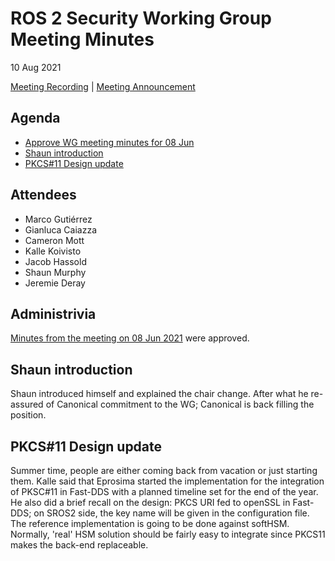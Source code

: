 # ROS 2 Security Working Group Meeting Minutes

10 Aug 2021

[Meeting Recording](https://youtu.be/YwpZgNoYsd8) | [Meeting Announcement](https://discourse.ros.org/t/security-working-group-meeting-august-2021)

## Agenda

- [Approve WG meeting minutes for 08 Jun](#-administrivia)
- [Shaun introduction](#shaun-introduction)
- [PKCS#11 Design update](#pkcs1111-design-update)

## Attendees

- Marco Gutiérrez
- Gianluca Caiazza
- Cameron Mott
- Kalle Koivisto
- Jacob Hassold
- Shaun Murphy
- Jeremie Deray

## Administrivia

[Minutes from the meeting on 08 Jun 2021](https://github.com/ros-security/community/pull/21) were approved.

## Shaun introduction

Shaun introduced himself and explained the chair change.
After what he re-assured of Canonical commitment to the WG;
Canonical is back filling the position.

## PKCS#11 Design update

Summer time, people are either coming back from vacation or just starting them.
Kalle said that Eprosima started the implementation for the integration of PKSC#11 in Fast-DDS with a planned timeline set for the end of the year.
He also did a brief recall on the design: PKCS URI fed to openSSL in Fast-DDS;
on SROS2 side, the key name will be given in the configuration file.
The reference implementation is going to be done against softHSM.
Normally, 'real' HSM solution should be fairly easy to integrate since PKCS11 makes the back-end replaceable.
